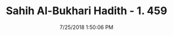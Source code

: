 ---
title        : "Sahih Al-Bukhari Hadith - 1. 459"
date         : 7/25/2018 1:50:06 PM
draft        : false
type         : "hadith"
layout       : "hadith"
BookCode     : "SHB"
VolumeNumber : "1"
HadithNumber : "459"
categories  :  ["Prayer-Raising voices in the mosque"]
tags  :  ["Al Saib bin Yazid"]
---